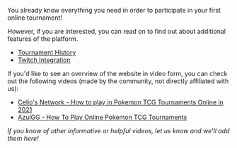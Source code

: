 You already know everything you need in order to participate in your first online tournament!

However, if you are interested, you can read on to find out about additional features of the platform.

* [Tournament History](/player/history)
* [Twitch Integration](/player/twitch)

If you'd like to see an overview of the website in video form, you can check out the following videos (made by the community, not directly affiliated with us):
* [Celio's Network - How to play in Pokemon TCG Tournaments Online in 2021](https://www.youtube.com/watch?v=UqS5RNjn5ic)
* [AzulGG - How To Play Online Pokemon TCG Tournaments](https://www.youtube.com/watch?v=UjozdWkF-bY)

*If you know of other informative or helpful videos, let us know and we'll add them here!*